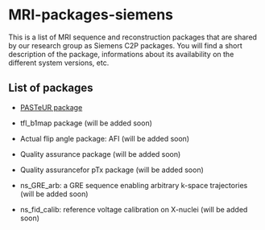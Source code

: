 # MRI-packages-siemens

This is a list of MRI sequence and reconstruction packages that are shared by our research group as Siemens C2P packages. You will find a short description of the package, informations about its availability on the different system versions, etc.

## List of packages

- [PASTeUR package](https://github.com/FranckMauconduit/MRI-packages-siemens/blob/main/PASTeUR-package/PASTeUR-package.md)

- tfl_b1map package (will be added soon)

- Actual flip angle package: AFI (will be added soon)

- Quality assurance package (will be added soon)

- Quality assurancefor pTx package (will be added soon)

- ns_GRE_arb: a GRE sequence enabling arbitrary k-space trajectories (will be added soon)

- ns_fid_calib: reference voltage calibration on X-nuclei (will be added soon)
